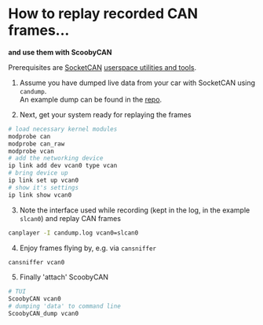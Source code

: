 # How to replay recorded CAN frames...
**and use them with ScoobyCAN**

Prerequisites are [SocketCAN](https://en.wikipedia.org/wiki/SocketCAN) [userspace utilities and tools](https://github.com/linux-can/can-utils).

1. Assume you have dumped live data from your car with SocketCAN using `candump`.  
   An example dump can be found in the [repo](https://github.com/di-br/ScoobyCAN/blob/master/examples/candump.log).

2. Next, get your system ready for replaying the frames
```bash
# load necessary kernel modules
modprobe can
modprobe can_raw
modprobe vcan
# add the networking device
ip link add dev vcan0 type vcan
# bring device up
ip link set up vcan0
# show it's settings
ip link show vcan0
```

3. Note the interface used while recording (kept in the log, in the example `slcan0`) and replay CAN frames
```bash
canplayer -I candump.log vcan0=slcan0
```

4. Enjoy frames flying by, e.g. via `cansniffer`
```bash
cansniffer vcan0
```

5. Finally 'attach' ScoobyCAN
```bash
# TUI
ScoobyCAN vcan0
# dumping 'data' to command line
ScoobyCAN_dump vcan0
```
